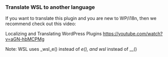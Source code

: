 ### Translate WSL to another language

If you want to translate this plugin and you are new to WP/i18n, then we recommend check out this video:

  Localizing and Translating WordPress Plugins
  https://youtube.com/watch?v=aGN-hbMCPMg

Note: WSL uses _wsl_e() instead of _e(), and _wsl__ instead of __()
